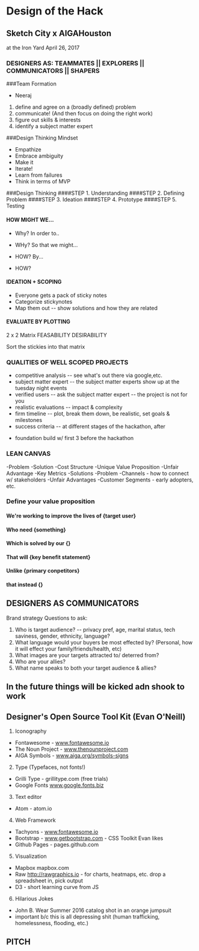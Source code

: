 # Design of the Hack
## Sketch City x AIGAHouston
at the Iron Yard
April 26, 2017

### DESIGNERS AS: TEAMMATES || EXPLORERS || COMMUNICATORS || SHAPERS 
###Team Formation 
- Neeraj
1) define and agree on a (broadly defined) problem
2) communicate! (And then focus on doing the right work)
3) figure out skills & interests
4) identify a subject matter expert

###Design Thinking Mindset
- Empathize
- Embrace ambiguity
- Make it
- Iterate! 
- Learn from failures
- Think in terms of MVP

###Design Thinking
####STEP 1. Understanding
####STEP 2. Defining Problem
####STEP 3. Ideation
####STEP 4. Prototype
####STEP 5. Testing


#### HOW MIGHT WE... 
- Why? In order to.. 
- WHy? So that we might...

- HOW? By...
- HOW? 

#### IDEATION + SCOPING 
- Everyone gets a pack of sticky notes 
- Categorize stickynotes 
- Map them out -- show solutions and how they are related 


#### EVALUATE BY PLOTTING 

2 x 2 Matrix
FEASABILITY
DESIRABILITY 

Sort the stickies into that matrix


### QUALITIES OF WELL SCOPED PROJECTS
- competitive analysis -- see what's out there via google,etc. 
- subject matter expert -- the subject matter experts show up at the tuesday night events
- verified users -- ask the subject matter expert -- the project is not for you 
- realistic evaluations -- impact & complexity
- firm timeline -- plot, break them down, be realistic, set goals & milestones 
- success criteria -- at different stages of the hackathon, after 

* foundation build w/ first 3 before the hackathon 

### LEAN CANVAS 
-Problem 
-Solution
-Cost Structure 
-Unique Value Proposition 
-Unfair Advantage
-Key Metrics
-Solutions 
-Problem 
-Channels - how to connect w/ stakeholders
-Unfair Advantages
-Customer Segments  - early adopters, etc.
### Define your value proposition
#### We're working to improve the lives of {target user}
#### Who need {something}
#### Which is solved by our {}
#### That will {key benefit statement}
#### Unlike {primary conpetitors}
#### that instead {}



## DESIGNERS AS COMMUNICATORS 

Brand strategy 
Questions to ask: 
 1) Who is target audience?
 	-- privacy pref, age, marital status, tech saviness, gender, ethnicity, language?
 2) What language would your buyers be most effected by? (Personal, how it will effect your family/friends/health, etc)
 3) What images are your targets attracted to/ deterred from? 
 4) Who are your allies? 
 5) What name speaks to both your target audience & allies? 

## In the future things will be kicked adn shook to work 

## Designer's Open Source Tool Kit (Evan O'Neill)
 1) Iconography
 - Fontawesome - www.fontawesome.io
 - The Noun Project - www.thenounproject.com
 - AIGA Symbols - www.aiga.org/symbols-signs
 2) Type (Typefaces, not fonts!)
 - Grilli Type - grillitype.com (free trials)
 - Google Fonts www.google.fonts.biz
 3) Text editor
 - Atom - atom.io
 4) Web Framework 
 - Tachyons - www.fontawesome.io
 - Bootstrap - www.getbootstrap.com - CSS Toolkit Evan likes  
 - Github Pages - pages.github.com
 5) Visualization 
 - Mapbox mapbox.com
 - Raw  http://rawgraphics.io - for charts, heatmaps, etc. drop a spreadsheet in, pick output 
 - D3 - short learning curve from JS
 6) Hilarious Jokes
 - John B. Wear Summer 2016 catalog shot in an orange jumpsuit 
 - important b/c this is all depressing shit (human trafficking, homelessness, flooding, etc.)

## PITCH

